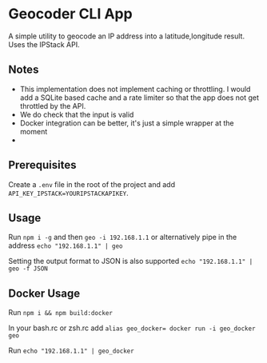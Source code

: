 # Geocoder CLI App

A simple utility to geocode an IP address into a latitude,longitude result. Uses the IPStack API.

## Notes

- This implementation does not implement caching or throttling. I would add a SQLite based cache and a rate limiter so that the app does not get throttled by the API.
- We do check that the input is valid
- Docker integration can be better, it's just a simple wrapper at the moment
- 

## Prerequisites

Create a `.env` file in the root of the project and add `API_KEY_IPSTACK=YOURIPSTACKAPIKEY`.

## Usage
Run `npm i -g` and then `geo -i 192.168.1.1` or alternatively pipe in the address `echo "192.168.1.1" | geo` 

Setting the output format to JSON is also supported `echo "192.168.1.1" | geo -f JSON`

## Docker Usage

Run `npm i && npm build:docker`

In your bash.rc or zsh.rc add `alias geo_docker= docker run -i geo_docker geo`

Run `echo "192.168.1.1" | geo_docker`